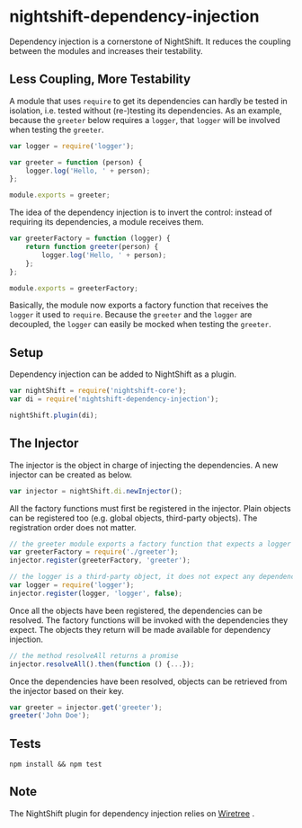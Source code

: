# nightshift-dependency-injection
Dependency injection is a cornerstone of NightShift. It reduces the coupling between the modules and increases their testability.

## Less Coupling, More Testability
A module that uses `require` to get its dependencies can hardly be tested in isolation, i.e. tested without (re-)testing its dependencies. As an example, because the `greeter` below requires a `logger`, that `logger` will be involved when testing the `greeter`.

```javascript
var logger = require('logger');

var greeter = function (person) {
    logger.log('Hello, ' + person);  
};

module.exports = greeter;
```

The idea of the dependency injection is to invert the control: instead of requiring its dependencies, a module receives them. 

```javascript
var greeterFactory = function (logger) {
    return function greeter(person) {
        logger.log('Hello, ' + person);  
    };                         
};

module.exports = greeterFactory;
```

Basically, the module now exports a factory function that receives the `logger` it used to `require`. Because the `greeter` and the `logger` are decoupled, the `logger` can easily be mocked when testing the `greeter`.

## Setup
Dependency injection can be added to NightShift as a plugin.

```javascript
var nightShift = require('nightshift-core');
var di = require('nightshift-dependency-injection');

nightShift.plugin(di);
```

## The Injector
The injector is the object in charge of injecting the dependencies. A new injector can be created as below.

```javascript
var injector = nightShift.di.newInjector();
```  

All the factory functions must first be registered in the injector. Plain objects can be registered too (e.g. global objects, third-party objects). The registration order does not matter.

```javascript
// the greeter module exports a factory function that expects a logger to be passed as a parameter
var greeterFactory = require('./greeter');
injector.register(greeterFactory, 'greeter');

// the logger is a third-party object, it does not expect any dependency to be passed
var logger = require('logger');
injector.register(logger, 'logger', false);
``` 

Once all the objects have been registered, the dependencies can be resolved. The factory functions will be invoked with the dependencies they expect. The objects they return will be made available for dependency injection.

```javascript
// the method resolveAll returns a promise
injector.resolveAll().then(function () {...});
```

Once the dependencies have been resolved, objects can be retrieved from the injector based on their key.

```javascript
var greeter = injector.get('greeter');
greeter('John Doe');
```

## Tests

```
npm install && npm test
```

## Note
The NightShift plugin for dependency injection relies on [Wiretree](http://wiretree.jacoborus.codes/) .
